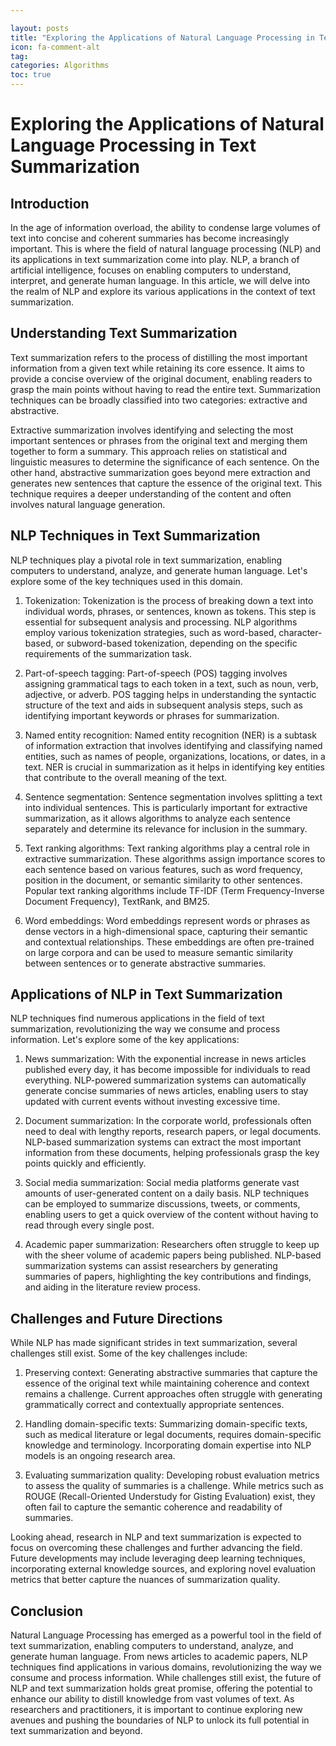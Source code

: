 ```yaml
---

layout: posts
title: "Exploring the Applications of Natural Language Processing in Text Summarization"
icon: fa-comment-alt
tag:      
categories: Algorithms
toc: true
---
```




# Exploring the Applications of Natural Language Processing in Text Summarization

## Introduction

In the age of information overload, the ability to condense large volumes of text into concise and coherent summaries has become increasingly important. This is where the field of natural language processing (NLP) and its applications in text summarization come into play. NLP, a branch of artificial intelligence, focuses on enabling computers to understand, interpret, and generate human language. In this article, we will delve into the realm of NLP and explore its various applications in the context of text summarization.

## Understanding Text Summarization

Text summarization refers to the process of distilling the most important information from a given text while retaining its core essence. It aims to provide a concise overview of the original document, enabling readers to grasp the main points without having to read the entire text. Summarization techniques can be broadly classified into two categories: extractive and abstractive.

Extractive summarization involves identifying and selecting the most important sentences or phrases from the original text and merging them together to form a summary. This approach relies on statistical and linguistic measures to determine the significance of each sentence. On the other hand, abstractive summarization goes beyond mere extraction and generates new sentences that capture the essence of the original text. This technique requires a deeper understanding of the content and often involves natural language generation.

## NLP Techniques in Text Summarization

NLP techniques play a pivotal role in text summarization, enabling computers to understand, analyze, and generate human language. Let's explore some of the key techniques used in this domain.

1. Tokenization: Tokenization is the process of breaking down a text into individual words, phrases, or sentences, known as tokens. This step is essential for subsequent analysis and processing. NLP algorithms employ various tokenization strategies, such as word-based, character-based, or subword-based tokenization, depending on the specific requirements of the summarization task.

2. Part-of-speech tagging: Part-of-speech (POS) tagging involves assigning grammatical tags to each token in a text, such as noun, verb, adjective, or adverb. POS tagging helps in understanding the syntactic structure of the text and aids in subsequent analysis steps, such as identifying important keywords or phrases for summarization.

3. Named entity recognition: Named entity recognition (NER) is a subtask of information extraction that involves identifying and classifying named entities, such as names of people, organizations, locations, or dates, in a text. NER is crucial in summarization as it helps in identifying key entities that contribute to the overall meaning of the text.

4. Sentence segmentation: Sentence segmentation involves splitting a text into individual sentences. This is particularly important for extractive summarization, as it allows algorithms to analyze each sentence separately and determine its relevance for inclusion in the summary.

5. Text ranking algorithms: Text ranking algorithms play a central role in extractive summarization. These algorithms assign importance scores to each sentence based on various features, such as word frequency, position in the document, or semantic similarity to other sentences. Popular text ranking algorithms include TF-IDF (Term Frequency-Inverse Document Frequency), TextRank, and BM25.

6. Word embeddings: Word embeddings represent words or phrases as dense vectors in a high-dimensional space, capturing their semantic and contextual relationships. These embeddings are often pre-trained on large corpora and can be used to measure semantic similarity between sentences or to generate abstractive summaries.

## Applications of NLP in Text Summarization

NLP techniques find numerous applications in the field of text summarization, revolutionizing the way we consume and process information. Let's explore some of the key applications:

1. News summarization: With the exponential increase in news articles published every day, it has become impossible for individuals to read everything. NLP-powered summarization systems can automatically generate concise summaries of news articles, enabling users to stay updated with current events without investing excessive time.

2. Document summarization: In the corporate world, professionals often need to deal with lengthy reports, research papers, or legal documents. NLP-based summarization systems can extract the most important information from these documents, helping professionals grasp the key points quickly and efficiently.

3. Social media summarization: Social media platforms generate vast amounts of user-generated content on a daily basis. NLP techniques can be employed to summarize discussions, tweets, or comments, enabling users to get a quick overview of the content without having to read through every single post.

4. Academic paper summarization: Researchers often struggle to keep up with the sheer volume of academic papers being published. NLP-based summarization systems can assist researchers by generating summaries of papers, highlighting the key contributions and findings, and aiding in the literature review process.

## Challenges and Future Directions

While NLP has made significant strides in text summarization, several challenges still exist. Some of the key challenges include:

1. Preserving context: Generating abstractive summaries that capture the essence of the original text while maintaining coherence and context remains a challenge. Current approaches often struggle with generating grammatically correct and contextually appropriate sentences.

2. Handling domain-specific texts: Summarizing domain-specific texts, such as medical literature or legal documents, requires domain-specific knowledge and terminology. Incorporating domain expertise into NLP models is an ongoing research area.

3. Evaluating summarization quality: Developing robust evaluation metrics to assess the quality of summaries is a challenge. While metrics such as ROUGE (Recall-Oriented Understudy for Gisting Evaluation) exist, they often fail to capture the semantic coherence and readability of summaries.

Looking ahead, research in NLP and text summarization is expected to focus on overcoming these challenges and further advancing the field. Future developments may include leveraging deep learning techniques, incorporating external knowledge sources, and exploring novel evaluation metrics that better capture the nuances of summarization quality.

## Conclusion

Natural Language Processing has emerged as a powerful tool in the field of text summarization, enabling computers to understand, analyze, and generate human language. From news articles to academic papers, NLP techniques find applications in various domains, revolutionizing the way we consume and process information. While challenges still exist, the future of NLP and text summarization holds great promise, offering the potential to enhance our ability to distill knowledge from vast volumes of text. As researchers and practitioners, it is important to continue exploring new avenues and pushing the boundaries of NLP to unlock its full potential in text summarization and beyond.